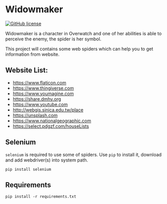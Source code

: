 # Widowmaker

[![GitHub license](https://img.shields.io/github/license/peitaosu/Widowmaker.svg)](https://github.com/peitaosu/Widowmaker/blob/master/LICENSE)

Widowmaker is a character in Overwatch and one of her abilities is able to perceive the enemy, the spider is her symbol.

This project will contains some web spiders which can help you to get information from website.

## Website List:
* https://www.flaticon.com
* https://www.thingiverse.com
* https://www.youmagine.com
* https://share.dmhy.org
* https://www.youtube.com
* http://webgis.sinica.edu.tw/place
* https://unsplash.com
* https://www.nationalgeographic.com
* https://select.pdgzf.com/houseLists

## Selenium

`selenium` is required to use some of spiders. Use `pip` to install it, download and add webdriver(s) into system path.

```
pip install selenium
```

## Requirements

```
pip install -r requirements.txt
```
